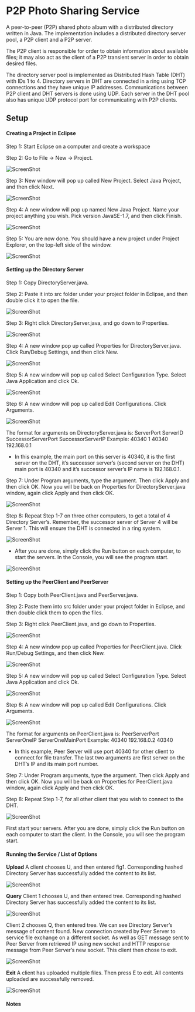 # P2P Photo Sharing Service

A peer-to-peer (P2P) shared photo album with a distributed directory written in Java. The implementation includes a distributed directory server pool, a P2P client and a P2P server. 

The P2P client is responsible for order to obtain information about available files; it may also act as the client of a P2P transient server in order to obtain desired files. 

The directory server pool is implemented as Distributed Hash Table (DHT) with IDs 1 to 4. Directory servers in DHT are connected in a ring using TCP connections and they have unique IP addresses. Communications between P2P client and DHT servers is done using UDP. Each server in the DHT pool also has unique UDP protocol port for communicating with P2P clients.

## Setup

#### Creating a Project in Eclipse

Step 1: Start Eclipse on a computer and create a workspace

Step 2: Go to File -> New -> Project.

![ScreenShot](/img/img1.png)

Step 3: New window will pop up called New Project. Select Java Project, and then click Next.

![ScreenShot](/img/img2.png)

Step 4: A new window will pop up named New Java Project. Name your project anything you wish. Pick version JavaSE-1.7, and then click Finish. 

![ScreenShot](/img/img3.png)

Step 5: You are now done. You should have a new project under Project Explorer, on the top-left side of the window. 

![ScreenShot](/img/img4.png)

#### Setting up the Directory Server

Step 1: Copy DirectoryServer.java.

Step 2: Paste it into src folder under your project folder in Eclipse, and then double click it to open the file.

![ScreenShot](/img/img6.png)

Step 3: Right click DirectoryServer.java, and go down to Properties.

![ScreenShot](/img/img8.png)

Step 4: A new window pop up called Properties for DirectoryServer.java. Click Run/Debug Settings, and then click New.

![ScreenShot](/img/img9.png)

Step 5: A new window will pop up called Select Configuration Type. Select Java Application and click Ok.

![ScreenShot](/img/img10.png)

Step 6: A new window will pop up called Edit Configurations. Click Arguments. 

![ScreenShot](/img/img11.png)

The format for arguments on DirectoryServer.java is:
ServerPort ServerID SuccessorServerPort SuccessorServerIP
Example: 40340 1 40340 192.168.0.1
- In this example, the main port on this server is 40340, it is the first server on the DHT, it’s successor server’s (second server on the DHT) main port is 40340 and it’s successor server’s IP name is 192.168.0.1.

Step 7: Under Program arguments, type the argument. Then click Apply and then click OK. Now you will be back on Properties for DirectoryServer.java window, again click Apply and then click OK.

![ScreenShot](/img/img12.png)

Step 8: Repeat Step 1-7 on three other computers, to get a total of 4 Directory Server’s.
Remember, the successor server of Server 4 will be Server 1. This will ensure the DHT is connected in a ring system. 

![ScreenShot](/img/img13.png)

- After you are done, simply click the Run button on each computer, to start the servers. In the Console, you will see the program start. 

![ScreenShot](/img/img14.png)

#### Setting up the PeerClient and PeerServer

Step 1: Copy both PeerClient.java and PeerServer.java.

Step 2: Paste them into src folder under your project folder in Eclipse, and then double click them to open the files.

Step 3: Right click PeerClient.java, and go down to Properties.

![ScreenShot](/img/img16.png)

Step 4: A new window pop up called Properties for PeerClient.java. Click Run/Debug Settings, and then click New.

![ScreenShot](/img/img17.png)

Step 5: A new window will pop up called Select Configuration Type. Select Java Application and click Ok.

![ScreenShot](/img/img18.png)

Step 6: A new window will pop up called Edit Configurations. Click Arguments. 

![ScreenShot](/img/img19.png)

The format for arguments on PeerClient.java is:
PeerServerPort ServerOneIP ServerOneMainPort
Example: 40340 192.168.0.2 40340
-	In this example, Peer Server will use port 40340 for other client to connect for file transfer. The last two arguments are first server on the DHT’s IP and its main port number.

Step 7: Under Program arguments, type the argument. Then click Apply and then click OK. Now you will be back on Properties for PeerClient.java window, again click Apply and then click OK.

Step 8: Repeat Step 1-7, for all other client that you wish to connect to the DHT.

![ScreenShot](/img/img21.png)

First start your servers. After you are done, simply click the Run button on each computer to start the client. In the Console, you will see the program start. 

#### Running the Service / List of Options

**Upload**
A client chooses U, and then entered fig1. Corresponding hashed Directory Server has successfully added the content to its list.   

![ScreenShot](/img/img22.png)

**Query**
Client 1 chooses U, and then entered tree. Corresponding hashed Directory Server has successfully added the content to its list.   

![ScreenShot](/img/img23.png)

Client 2 chooses Q, then entered tree.  We can see Directory Server’s message of content found. New connection created by Peer Server to service file exchange on a different socket. As well as GET message sent to Peer Server from retrieved IP using new socket and HTTP response message from Peer Server’s new socket. This client then chose to exit. 

![ScreenShot](/img/img24.png)

**Exit**
A client has uploaded multiple files. Then press E to exit. All contents uploaded are successfully removed.

![ScreenShot](/img/img25.png)

#### Notes

